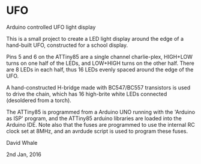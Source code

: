 # UFO
Arduino controlled UFO light display

This is a small project to create a LED light display around the edge of a hand-built
UFO, constructed for a school display.


Pins 5 and 6 on the ATTiny85 are a single channel charlie-plex, HIGH+LOW turns on one half
of the LEDs, and LOW+HIGH turns on the other half. There are 8 LEDs in each half, thus
16 LEDs evenly spaced around the edge of the UFO.


A hand-constructed H-bridge made with BC547/BC557 transistors is used to drive the chain,
which has 16 high-brite white LEDs connected (desoldered from a torch).


The ATTiny85 is programmed from a Arduino UNO running with the 'Arduino as ISP' program,
and the ATTiny85 arduino libraries are loaded into the Arduino IDE. Note also that
the fuses are programmed to use the internal RC clock set at 8MHz, and an avrdude
script is used to program these fuses.

David Whale

2nd Jan, 2016


